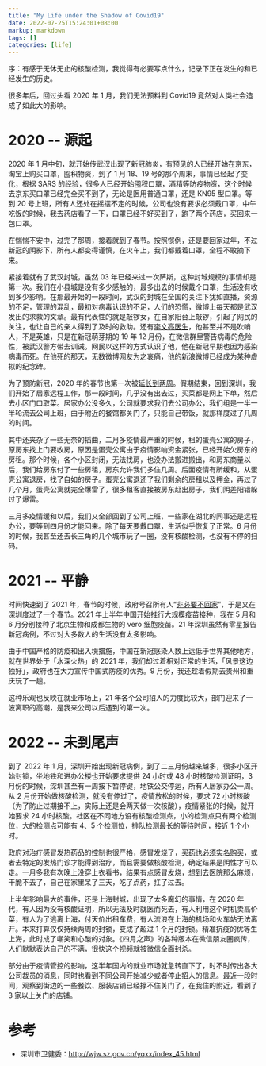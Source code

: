 ```yaml
---
title: "My Life under the Shadow of Covid19"
date: 2022-07-25T15:24:01+08:00
markup: markdown
tags: []
categories: [life]
---
```


序：有感于无休无止的核酸检测，我觉得有必要写点什么，记录下正在发生的和已经发生的历史。

很多年后，回过头看 2020 年 1 月，我们无法预料到 Covid19 竟然对人类社会造成了如此大的影响。

<!--more-->

# 2020 -- 源起

2020 年 1 月中旬，就开始传武汉出现了新冠肺炎，有预见的人已经开始在京东，淘宝上购买口罩，囤积物资，到了 1 月 18、19 号的那个周末，事情已经起了变化，根据 SARS 的经验，很多人已经开始囤积口罩，酒精等防疫物资，这个时候去京东买口罩已经完全买不到了，无论是医用普通口罩，还是 KN95 型口罩。等到 20 号上班，所有人还处在摇摆不定的时候，公司也没有要求必须戴口罩，中午吃饭的时候，我去药店看了一下，口罩已经不好买到了，跑了两个药店，买回来一包口罩。

在惴惴不安中，过完了那周，接着就到了春节。按照惯例，还是要回家过年，不过新冠的阴影下，所有人都变得谨慎，在火车上，我们都戴着口罩，全程不敢摘下来。

紧接着就有了武汉封城，虽然 03 年已经来过一次萨斯，这种封城规模的事情却是第一次。我们在小县城是没有多少感触的，最多出去的时候戴个口罩，生活没有收到多少影响。在那最开始的一段时间，武汉的封城在全国的关注下犹如直播，资源的不足，管理的混乱，最初对病毒认识的不足，人们的恐慌，微博上每天都是武汉发出的求救的文章。最有代表性的就是敲锣女，在自家阳台上敲锣，引起了网民的关注，也让自己的亲人得到了及时的救助。还有[李文亮医生](https://zh.wikipedia.org/wiki/%E6%9D%8E%E6%96%87%E4%BA%AE)，他甚至并不是吹哨人，不是英雄，只是在新冠萌芽期的 19 年 12 月份，在微信群里警告病毒的危险性，被武汉警方带去训诫。网民以这样的方式认识了他，他在新冠早期也因为感染病毒而死。在他死的那天，无数微博网友为之哀痛，他的新浪微博已经成为某种虚拟的纪念碑。

为了预防新冠，2020 年的春节也第一次被[延长到两周](http://www.gov.cn/zhengce/content/2020-01/27/content_5472352.htm)。假期结束，回到深圳，我们开始了居家远程工作，那一段时间，几乎没有出去过，买菜都是网上下单，然后去小区门口取菜。居家办公没多久，公司就要求我们去公司办公，我们组是一半一半轮流去公司上班，由于附近的餐馆都关门了，只能自己带饭，就那样度过了几周的时间。

其中还夹杂了一些无奈的插曲，二月多疫情最严重的时候，租的蛋壳公寓的房子，原房东找上门要收房，原因是蛋壳公寓由于疫情影响资金紧张，已经开始欠房东的房租。那个时候，各个小区封闭，无法找房，也没办法搬进搬出，和房东商量以后，我们给房东付了一些房租，房东允许我们多住几周。后面疫情有所缓和，从蛋壳公寓退房，找了自如的房子。蛋壳公寓退还了我们剩余的房租以及押金，再过了几个月，蛋壳公寓就完全爆雷了，很多租客直接被房东赶出房子，我们阴差阳错躲过了爆雷。

三月多疫情缓和以后，我们又全部回到了公司上班，一些家在湖北的同事还是远程办公，要等到四月份才能回来。除了每天要戴口罩，生活似乎恢复了正常。6 月份的时候，我甚至还去长三角的几个城市玩了一圈，没有核酸检测，也没有不停的扫码。

# 2021 -- 平静

时间快速到了 2021 年，春节的时候，政府号召所有人“[非必要不回家](http://www.gov.cn/xinwen/2021-01/30/content_5583680.htm)”，于是又在深圳度过了一个春节。2021 年上半年中国开始推行大规模疫苗接种，我在 5 月和 6 月分别接种了北京生物和成都生物的 vero 细胞疫苗。21 年深圳虽然有零星报告新冠病例，不过对大多数人的生活没有太多影响。

由于中国严格的防疫和出入境措施，中国在新冠感染人数上远低于世界其他地方，就在世界处于「水深火热」的 2021 年，我们却过着相对正常的生活，「风景这边独好」，政府也在大力宣传中国式防疫的优秀。9 月份，我还趁着假期去贵州和重庆玩了一趟。

这种乐观也反映在就业市场上，21 年各个公司招人的力度比较大，部门迎来了一波离职的高潮，是我来公司以后遇到的第一次。

# 2022 -- 未到尾声

到了 2022 年 1 月，深圳开始出现新冠病例，到了二三月份越来越多，很多小区开始封锁，坐地铁和进办公楼也开始要求提供 24 小时或 48 小时核酸检测证明，3 月份的时候，深圳甚至有一周按下暂停键，地铁公交停运，所有人居家办公一周。从 2 月份开始做核酸检测，就没有停过了，疫情放松的时候，要求 72 小时核酸（为了防止过期接不上，实际上还是会两天做一次核酸），疫情紧张的时候，就开始要求 24 小时核酸。社区在不同地方设有核酸检测点，小的检测点只有两个检测位，大的检测点可能有 4、5 个检测位，排队检测最长的等待时间，接近 1 个小时。

政府对治疗感冒发热药品的控制也很严格，感冒发烧了，[买药也必须实名购买](https://www.chinanews.com.cn/cj/2021/10-24/9594024.shtml)，或者去特定的发热门诊才能得到治疗，而且需要做核酸检测，确定结果是阴性才可以走。一月多我有次晚上没穿上衣看书，结果有点感冒发烧，想到去医院那么麻烦，干脆不去了，自己在家里呆了三天，吃了点药，扛了过去。

上半年影响最大的事件，还是上海封城，出现了太多魔幻的事情，在 2020 年代，有人因为没有核酸证明，所以无法及时就医而死去，有人利用这个时机卖高价菜，有人为了逃离上海，付天价出租车费，有人流浪在上海的机场和火车站无法离开。本来打算仅仅持续两周的封锁，变成了超过 1 个月的封锁。精准抗疫的优等生上海，此时成了嘲笑和心酸的对象。《四月之声》的各种版本在微信朋友圈疯传，人们默默表达自己的不满，很快这个视频就被微信全面封杀。

部分由于疫情管控的影响，这半年国内的就业市场就急转直下了，时不时传出各大公司裁员的消息，同时也看到不同公司开始减少或者停止招人的信息。最近一段时间，观察到街边的一些餐饮、服装店铺已经撑不住关门了，在我住的附近，看到了 3 家以上关门的店铺。

# 参考

+ 深圳市卫健委：http://wjw.sz.gov.cn/yqxx/index_45.html
